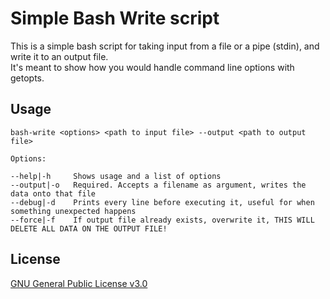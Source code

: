 # Simple Bash Write script

This is a simple bash script for taking input from a file or a pipe (stdin), and write it to an output file.  
It's meant to show how you would handle command line options with getopts.

## Usage

```
bash-write <options> <path to input file> --output <path to output file>

Options:

--help|-h     Shows usage and a list of options
--output|-o   Required. Accepts a filename as argument, writes the data onto that file
--debug|-d    Prints every line before executing it, useful for when something unexpected happens
--force|-f    If output file already exists, overwrite it, THIS WILL DELETE ALL DATA ON THE OUTPUT FILE!
```

## License
[GNU General Public License v3.0](https://github.com/granitba/simple-bash-write/blob/master/LICENSE)
